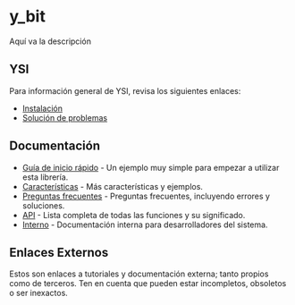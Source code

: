 # y_bit

Aquí va la descripción

## YSI

Para información general de YSI, revisa los siguientes enlaces:

* [Instalación](../instalacion.md)
* [Solución de problemas](../solucion-problemas.md)

## Documentación

* [Guía de inicio rápido](y_bit/inicio-rapido.md) - Un ejemplo muy simple para empezar a utilizar esta librería.
* [Características](y_bit/caracteristicas.md) - Más características y ejemplos.
* [Preguntas frecuentes](y_bit/preguntas-frecuentes.md) - Preguntas frecuentes, incluyendo errores y soluciones.
* [API](y_bit/api.md) - Lista completa de todas las funciones y su significado.
* [Interno](y_bit/interno.md) - Documentación interna para desarrolladores del sistema.

## Enlaces Externos

Estos son enlaces a tutoriales y documentación externa; tanto propios como de terceros. Ten en cuenta que pueden estar incompletos, obsoletos o ser inexactos.
